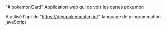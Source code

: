 "# pokemonCard" 
Application web qui de voir les cartes pokemon

A utilisé l'api de "https://dev.pokemontcg.io/"
language de programmation javaScript

